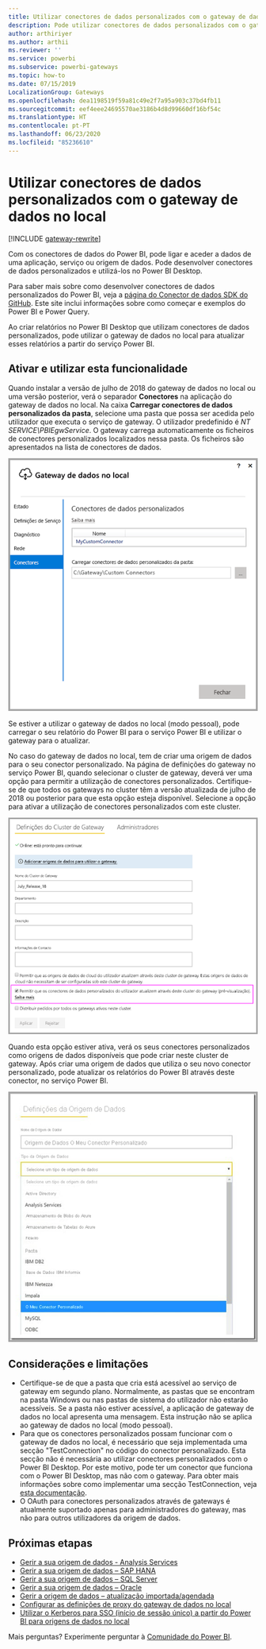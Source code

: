 ```yaml
---
title: Utilizar conectores de dados personalizados com o gateway de dados no local
description: Pode utilizar conectores de dados personalizados com o gateway de dados no local.
author: arthiriyer
ms.author: arthii
ms.reviewer: ''
ms.service: powerbi
ms.subservice: powerbi-gateways
ms.topic: how-to
ms.date: 07/15/2019
LocalizationGroup: Gateways
ms.openlocfilehash: dea1198519f59a81c49e2f7a95a903c37bd4fb11
ms.sourcegitcommit: eef4eee24695570ae3186b4d8d99660df16bf54c
ms.translationtype: HT
ms.contentlocale: pt-PT
ms.lasthandoff: 06/23/2020
ms.locfileid: "85236610"
---
```

# <a name="use-custom-data-connectors-with-the-on-premises-data-gateway"></a>Utilizar conectores de dados personalizados com o gateway de dados no local

[!INCLUDE [gateway-rewrite](../includes/gateway-rewrite.md)]

Com os conectores de dados do Power BI, pode ligar e aceder a dados de uma aplicação, serviço ou origem de dados. Pode desenvolver conectores de dados personalizados e utilizá-los no Power BI Desktop.

Para saber mais sobre como desenvolver conectores de dados personalizados do Power BI, veja a [página do Conector de dados SDK do GitHub](https://aka.ms/dataconnectors). Este site inclui informações sobre como começar e exemplos do Power BI e Power Query.

Ao criar relatórios no Power BI Desktop que utilizam conectores de dados personalizados, pode utilizar o gateway de dados no local para atualizar esses relatórios a partir do serviço Power BI.

## <a name="enable-and-use-this-capability"></a>Ativar e utilizar esta funcionalidade

Quando instalar a versão de julho de 2018 do gateway de dados no local ou uma versão posterior, verá o separador **Conectores** na aplicação do gateway de dados no local. Na caixa **Carregar conectores de dados personalizados da pasta**, selecione uma pasta que possa ser acedida pelo utilizador que executa o serviço de gateway. O utilizador predefinido é *NT SERVICE\PBIEgwService*. O gateway carrega automaticamente os ficheiros de conectores personalizados localizados nessa pasta. Os ficheiros são apresentados na lista de conectores de dados.

![Conectores de dados personalizados](media/service-gateway-custom-connectors/gateway-onprem-customconnector1.png)

Se estiver a utilizar o gateway de dados no local (modo pessoal), pode carregar o seu relatório do Power BI para o serviço Power BI e utilizar o gateway para o atualizar.

No caso do gateway de dados no local, tem de criar uma origem de dados para o seu conector personalizado. Na página de definições do gateway no serviço Power BI, quando selecionar o cluster de gateway, deverá ver uma opção para permitir a utilização de conectores personalizados. Certifique-se de que todos os gateways no cluster têm a versão atualizada de julho de 2018 ou posterior para que esta opção esteja disponível. Selecione a opção para ativar a utilização de conectores personalizados com este cluster.

![Página Definições do Cluster do Gateway](media/service-gateway-custom-connectors/gateway-onprem-customconnector2.png)

Quando esta opção estiver ativa, verá os seus conectores personalizados como origens de dados disponíveis que pode criar neste cluster de gateway. Após criar uma origem de dados que utiliza o seu novo conector personalizado, pode atualizar os relatórios do Power BI através deste conector, no serviço Power BI.

![Página Definições de Origem de Dados](media/service-gateway-custom-connectors/gateway-onprem-customconnector3.png)

## <a name="considerations-and-limitations"></a>Considerações e limitações

* Certifique-se de que a pasta que cria está acessível ao serviço de gateway em segundo plano. Normalmente, as pastas que se encontram na pasta Windows ou nas pastas de sistema do utilizador não estarão acessíveis. Se a pasta não estiver acessível, a aplicação de gateway de dados no local apresenta uma mensagem. Esta instrução não se aplica ao gateway de dados no local (modo pessoal).
* Para que os conectores personalizados possam funcionar com o gateway de dados no local, é necessário que seja implementada uma secção "TestConnection" no código do conector personalizado. Esta secção não é necessária ao utilizar conectores personalizados com o Power BI Desktop. Por este motivo, pode ter um conector que funciona com o Power BI Desktop, mas não com o gateway. Para obter mais informações sobre como implementar uma secção TestConnection, veja [esta documentação](https://github.com/Microsoft/DataConnectors/blob/master/docs/m-extensions.md#implementing-testconnection-for-gateway-support).
* O OAuth para conectores personalizados através de gateways é atualmente suportado apenas para administradores do gateway, mas não para outros utilizadores da origem de dados.

## <a name="next-steps"></a>Próximas etapas

* [Gerir a sua origem de dados - Analysis Services](service-gateway-enterprise-manage-ssas.md)  
* [Gerir a sua origem de dados – SAP HANA](service-gateway-enterprise-manage-sap.md)  
* [Gerir a sua origem de dados – SQL Server](service-gateway-enterprise-manage-sql.md)  
* [Gerir a sua origem de dados – Oracle](service-gateway-onprem-manage-oracle.md)  
* [Gerir a origem de dados – atualização importada/agendada](service-gateway-enterprise-manage-scheduled-refresh.md)
* [Configurar as definições de proxy do gateway de dados no local](/data-integration/gateway/service-gateway-proxy)
* [Utilizar o Kerberos para SSO (início de sessão único) a partir do Power BI para origens de dados no local](service-gateway-sso-kerberos.md)  

Mais perguntas? Experimente perguntar à [Comunidade do Power BI](https://community.powerbi.com/).
